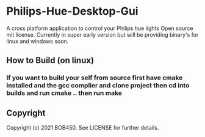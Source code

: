 # Philips-Hue-Desktop-Gui

A cross platform application to control your Philips hue lights
Open source mit license. Currently in super early version but will be providing binary's for linux and windows soon.

## How to Build (on linux)

### If you want to build your self from source first have cmake installed and the gcc complier and clone project then cd into builds and run cmake .. then run make

## Copyright

Copyright (c) 2021 BOB450. See LICENSE for further details.
